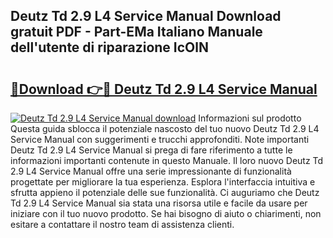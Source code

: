 ## Deutz Td 2.9 L4 Service Manual Download gratuit PDF - Part-EMa Italiano Manuale dell'utente di riparazione IcOlN

# <h2><a href="http://dfai1mi.blite.top/?on=Deutz+Td+2.9+L4+Service+Manual">🔗Download 👉🔴 Deutz Td 2.9 L4 Service Manual</a></h2>

[![Deutz Td 2.9 L4 Service Manual download](https://i.imgur.com/lujVjoI.png)](http://dfai1mi.blite.top/?on=Deutz+Td+2.9+L4+Service+Manual)
Informazioni sul prodotto Questa guida sblocca il potenziale nascosto del tuo nuovo Deutz Td 2.9 L4 Service Manual con suggerimenti e trucchi approfonditi. Note importanti Deutz Td 2.9 L4 Service Manual si prega di fare riferimento a tutte le informazioni importanti contenute in questo Manuale. Il loro nuovo Deutz Td 2.9 L4 Service Manual offre una serie impressionante di funzionalità progettate per migliorare la tua esperienza. Esplora l'interfaccia intuitiva e sfrutta appieno il potenziale delle sue funzionalità. Ci auguriamo che Deutz Td 2.9 L4 Service Manual sia stata una risorsa utile e facile da usare per iniziare con il tuo nuovo prodotto. Se hai bisogno di aiuto o chiarimenti, non esitare a contattare il nostro team di assistenza clienti.

